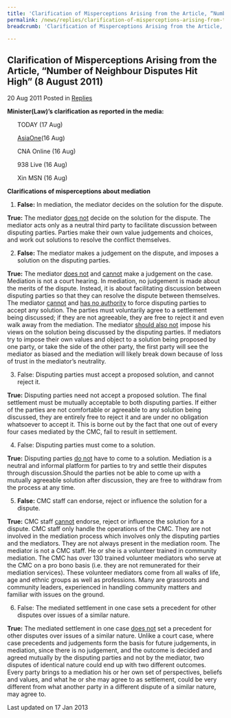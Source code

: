 ```yaml
---
title: 'Clarification of Misperceptions Arising from the Article, “Number of Neighbour Disputes Hit High” (8 August 2011)'
permalink: /news/replies/clarification-of-misperceptions-arising-from-the-article-number-of-neighbour-disputes-hit-high/
breadcrumb: 'Clarification of Misperceptions Arising from the Article, “Number of Neighbour Disputes Hit High” (8 August 2011)'

---
```



Clarification of Misperceptions Arising from the Article, “Number of Neighbour Disputes Hit High” (8 August 2011)
---

20 Aug 2011 Posted in [Replies](/news/replies/)

**Minister(Law)’s clarification as reported in the media:**

<ul>TODAY (17 Aug)</ul>
<ul><a href="https://www.asiaone.com/News/AsiaOne+News/Singapore/Story/A1Story20110816-294757/3.html">AsiaOne</a>(16 Aug)</ul>
<ul>CNA Online (16 Aug)</ul>
<ul>938 Live (16 Aug)</ul>
<ul>Xin MSN (16 Aug)</ul>

**Clarifications of misperceptions about mediation**

1. **False:** In mediation, the mediator decides on the solution for the dispute.

**True:** The mediator <u>does not</u> decide on the solution for the dispute. The mediator acts only as a neutral third party to facilitate discussion between disputing parties. Parties make their own value judgements and choices, and work out solutions to resolve the conflict themselves.

2. **False:** The mediator makes a judgement on the dispute, and imposes a solution on the disputing parties.

**True:** The mediator <u>does not</u> and <u>cannot</u> make a judgement on the case.  Mediation is not a court hearing.  In mediation, no judgement is made about the merits of the dispute.  Instead, it is about facilitating discussion between disputing parties so that they can resolve the dispute between themselves.  The mediator <u>cannot</u> and <u>has no authority</u> to force disputing parties to accept any solution.  The parties must voluntarily agree to a settlement being discussed; if they are not agreeable, they are free to reject it and even walk away from the mediation.  The mediator <u>should also not</u> impose his views on the solution being discussed by the disputing parties.  If mediators try to impose their own values and object to a solution being proposed by one party, or take the side of the other party, the first party will see the mediator as biased and the mediation will likely break down because of loss of trust in the mediator’s neutrality.

3. False: Disputing parties must accept a proposed solution, and cannot reject it.

**True:** Disputing parties need not accept a proposed solution. The final settlement must be mutually acceptable to both disputing parties.  If either of the parties are not comfortable or agreeable to any solution being discussed, they are entirely free to reject it and are under no obligation whatsoever to accept it. This is borne out by the fact that one out of every four cases mediated by the CMC, fail to result in settlement.

4. False: Disputing parties must come to a solution. 

**True:** Disputing parties <u>do not</u> have to come to a solution. Mediation is a neutral and informal platform for parties to try and settle their disputes through discussion.Should the parties not be able to come up with a mutually agreeable solution after discussion, they are free to withdraw from the process at any time.

5. **False:** CMC staff can endorse, reject or influence the solution for a dispute. 

**True:** CMC staff <u>cannot</u> endorse, reject or influence the solution for a dispute. CMC staff only handle the operations of the CMC.  They are not involved in the mediation process which involves only the disputing parties and the mediators.  They are not always present in the mediation room.  The mediator is not a CMC staff.  He or she is a volunteer trained in community mediation. The CMC has over 130 trained volunteer mediators who serve at the CMC on a pro bono basis (i.e. they are not remunerated for their mediation services). These volunteer mediators come from all walks of life, age and ethnic groups as well as professions. Many are grassroots and community leaders, experienced in handling community matters and familiar with issues on the ground.

6. False: The mediated settlement in one case sets a precedent for other disputes over issues of a similar nature.

**True:** The mediated settlement in one case <u>does not</u> set a precedent for other disputes over issues of a similar nature. Unlike a court case, where case precedents and judgements form the basis for future judgements, in mediation, since there is no judgement, and the outcome is decided and agreed mutually by the disputing parties and not by the mediator, two disputes of identical nature could end up with two different outcomes.  Every party brings to a mediation his or her own set of perspectives, beliefs and values, and what he or she may agree to as settlement, could be very different from what another party in a different dispute of a similar nature, may agree to.

<p class="right-side-updated">Last updated on 17 Jan 2013</p>
